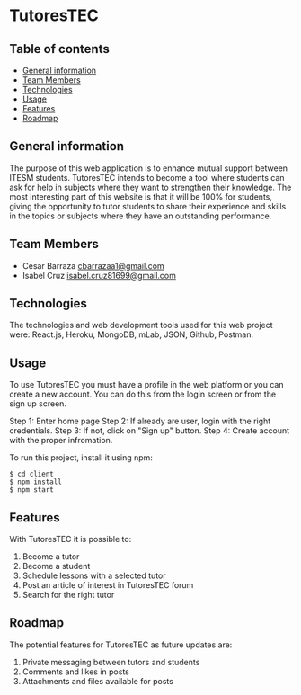 # TutoresTEC

## Table of contents
* [General information](#general-info)
* [Team Members](#team)
* [Technologies](#tech)
* [Usage](#usage)
* [Features](#features)
* [Roadmap](#roadmap)

<a name="general-info"></a>
## General information
The purpose of this web application is to enhance mutual support between ITESM students. TutoresTEC intends to become a tool where students can ask for help in subjects where they want to strengthen their knowledge. The most interesting part of this website is that it will be 100% for students, giving the opportunity to tutor students to share their experience and skills in the topics or subjects where they have an outstanding performance.

<a name="team"></a>
## Team Members
* Cesar Barraza <cbarrazaa1@gmail.com>
* Isabel Cruz <isabel.cruz81699@gmail.com>

<a name="tech"></a>
## Technologies
The technologies and web development tools used for this web project were: React.js, Heroku, MongoDB, mLab, JSON, Github, Postman.

<a name="usage"></a>
## Usage

To use TutoresTEC you must have a profile in the web platform or you can create a new account. You can do this from the login screen or from the sign up screen.

Step 1: Enter home page
Step 2: If already are user, login with the right credentials.
Step 3: If not, click on "Sign up" button.
Step 4: Create account with the proper infromation.

To run this project, install it using npm:
```
$ cd client
$ npm install
$ npm start
```
<a name="features"></a>
## Features
With TutoresTEC it is possible to:
1. Become a tutor
2. Become a student
3. Schedule lessons with a selected tutor
4. Post an article of interest in TutoresTEC forum
5. Search for the right tutor

<a name="roadmap"></a>
## Roadmap
The potential features for TutoresTEC as future updates are:
1. Private messaging between tutors and students
2. Comments and likes in posts
3. Attachments and files available for posts
